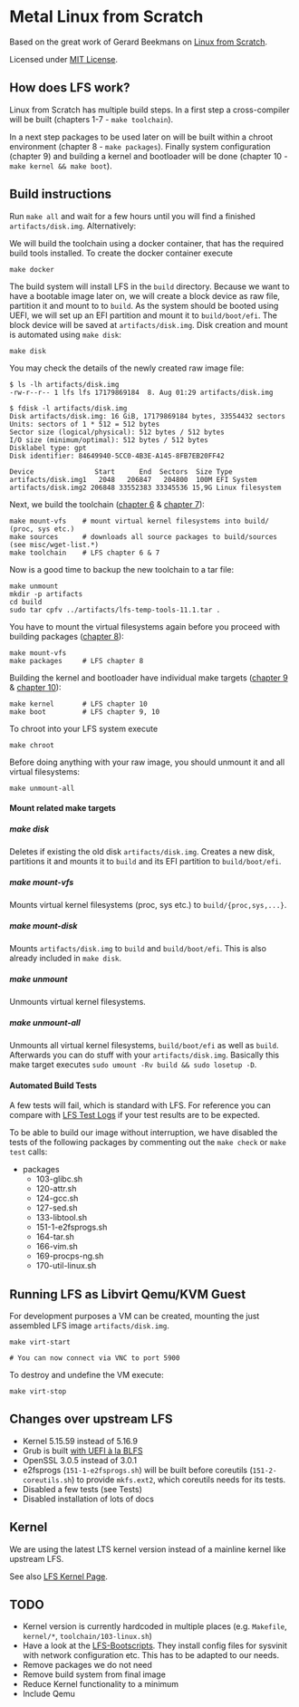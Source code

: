 Metal Linux from Scratch
========================

Based on the great work of Gerard Beekmans on [Linux from Scratch](https://www.linuxfromscratch.org/lfs/view/stable/).

Licensed under [MIT License](LICENSE).

How does LFS work?
------------------

Linux from Scratch has multiple build steps. In a first step a cross-compiler will be built (chapters 1-7 - `make toolchain`).

In a next step packages to be used later on will be built within a chroot environment (chapter 8 - `make packages`). Finally system configuration (chapter 9) and building a kernel and bootloader will be done (chapter 10 - `make kernel && make boot`).


Build instructions
------------------

Run `make all` and wait for a few hours until you will find a finished `artifacts/disk.img`. Alternatively:

We will build the toolchain using a docker container, that has the required build tools installed. To create the docker container execute

    make docker


The build system will install LFS in the `build` directory. Because we want to have a bootable image later on, we will create a block device as raw file, partition it and mount to to `build`.
As the system should be booted using UEFI, we will set up an EFI partition and mount it to `build/boot/efi`. The block device will be saved at `artifacts/disk.img`. Disk creation and mount is automated using `make disk`:

    make disk


You may check the details of the newly created raw image file:

    $ ls -lh artifacts/disk.img
    -rw-r--r-- 1 lfs lfs 17179869184  8. Aug 01:29 artifacts/disk.img

    $ fdisk -l artifacts/disk.img
    Disk artifacts/disk.img: 16 GiB, 17179869184 bytes, 33554432 sectors
    Units: sectors of 1 * 512 = 512 bytes
    Sector size (logical/physical): 512 bytes / 512 bytes
    I/O size (minimum/optimal): 512 bytes / 512 bytes
    Disklabel type: gpt
    Disk identifier: 84649940-5CC0-4B3E-A145-8FB7EB20FF42

    Device               Start      End  Sectors  Size Type
    artifacts/disk.img1   2048   206847   204800  100M EFI System
    artifacts/disk.img2 206848 33552383 33345536 15,9G Linux filesystem


Next, we build the toolchain ([chapter 6](https://www.linuxfromscratch.org/lfs/view/stable/chapter06/chapter06.html) & [chapter 7](https://www.linuxfromscratch.org/lfs/view/stable/chapter07/chapter07.html)):

    make mount-vfs    # mount virtual kernel filesystems into build/ (proc, sys etc.)
    make sources      # downloads all source packages to build/sources (see misc/wget-list.*)
    make toolchain    # LFS chapter 6 & 7

Now is a good time to backup the new toolchain to a tar file:

    make unmount
    mkdir -p artifacts
    cd build
    sudo tar cpfv ../artifacts/lfs-temp-tools-11.1.tar .


You have to mount the virtual filesystems again before you proceed with building packages ([chapter 8](https://www.linuxfromscratch.org/lfs/view/stable/chapter08/chapter08.html)):

    make mount-vfs
    make packages     # LFS chapter 8


Building the kernel and bootloader have individual make targets ([chapter 9](https://www.linuxfromscratch.org/lfs/view/stable/chapter09/chapter09.html) & [chapter 10](https://www.linuxfromscratch.org/lfs/view/stable/chapter10/chapter10.html)):

    make kernel       # LFS chapter 10
    make boot         # LFS chapter 9, 10


To chroot into your LFS system execute

    make chroot


Before doing anything with your raw image, you should unmount it and all virtual filesystems:

    make unmount-all


#### Mount related make targets

##### make disk

Deletes if existing the old disk `artifacts/disk.img`. Creates a new disk, partitions it and mounts it to `build` and its EFI partition to `build/boot/efi`.

##### make mount-vfs

Mounts virtual kernel filesystems (proc, sys etc.) to `build/{proc,sys,...}`.


##### make mount-disk

Mounts `artifacts/disk.img` to `build` and `build/boot/efi`. This is also already included in `make disk`.


##### make unmount

Unmounts virtual kernel filesystems.


##### make unmount-all

Unmounts all virtual kernel filesystems, `build/boot/efi` as well as `build`. Afterwards you can do stuff with your `artifacts/disk.img`.
Basically this make target executes `sudo umount -Rv build && sudo losetup -D`.

#### Automated Build Tests

A few tests will fail, which is standard with LFS. For reference you can compare with [LFS Test Logs](https://www.linuxfromscratch.org/lfs/build-logs/11.1/Xeon-E5-1650v3/test-logs/) if your test results are to be expected.

To be able to build our image without interruption, we have disabled the tests of the following packages by commenting out the `make check` or `make test` calls:

* packages
  * 103-glibc.sh
  * 120-attr.sh
  * 124-gcc.sh
  * 127-sed.sh
  * 133-libtool.sh
  * 151-1-e2fsprogs.sh
  * 164-tar.sh
  * 166-vim.sh
  * 169-procps-ng.sh
  * 170-util-linux.sh


Running LFS as Libvirt Qemu/KVM Guest
-------------------------------------

For development purposes a VM can be created, mounting the just assembled LFS image `artifacts/disk.img`.

    make virt-start
    
    # You can now connect via VNC to port 5900


To destroy and undefine the VM execute:

    make virt-stop



Changes over upstream LFS
-------------------------

* Kernel 5.15.59 instead of 5.16.9
* Grub is built [with UEFI à la BLFS](https://www.linuxfromscratch.org/blfs/view/stable/postlfs/grub-efi.html)
* OpenSSL 3.0.5 instead of 3.0.1
* e2fsprogs (`151-1-e2fsprogs.sh`) will be built before coreutils (`151-2-coreutils.sh`) to provide `mkfs.ext2`, which coreutils needs for its tests.
* Disabled a few tests (see Tests)
* Disabled installation of lots of docs


Kernel
------

We are using the latest LTS kernel version instead of a mainline kernel like upstream LFS.

See also [LFS Kernel Page](https://www.linuxfromscratch.org/lfs/view/stable/chapter10/kernel.html).


TODO
----

* Kernel version is currently hardcoded in multiple places (e.g. `Makefile`, `kernel/*`, `toolchain/103-linux.sh`)
* Have a look at the [LFS-Bootscripts](https://www.linuxfromscratch.org/lfs/view/stable/chapter09/bootscripts.html). They install config files for sysvinit with network configuration etc. This has to be adapted to our needs.
* Remove packages we do not need
* Remove build system from final image
* Reduce Kernel functionality to a minimum
* Include Qemu

